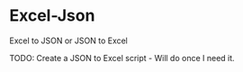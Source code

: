# Excel-Json
Excel to JSON or JSON to Excel

TODO:
Create a JSON to Excel script - Will do once I need it.
